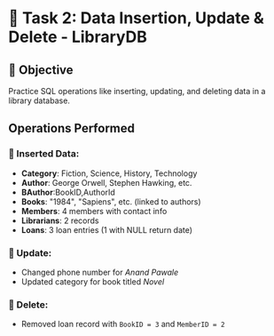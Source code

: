 # 📘 Task 2: Data Insertion, Update & Delete - LibraryDB

## 🎯 Objective
Practice SQL operations like inserting, updating, and deleting data in a library database.

## Operations Performed

### 🔹 Inserted Data:
- **Category**: Fiction, Science, History, Technology
- **Author**: George Orwell, Stephen Hawking, etc.
-  **BAuthor**:BookID,AuthorId
- **Books**: "1984", "Sapiens", etc. (linked to authors)
- **Members**: 4 members with contact info
- **Librarians**: 2 records
- **Loans**: 3 loan entries (1 with NULL return date)

### 🔹 Update:
- Changed phone number for *Anand Pawale*
- Updated category for book titled *Novel*

### 🔹 Delete:
- Removed loan record with `BookID = 3` and `MemberID = 2`



